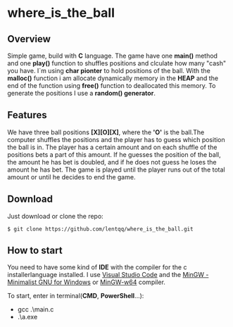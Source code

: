 # where_is_the_ball

## Overview

Simple game, build with __C__ language. The game have one __main()__ method and one __play()__ function to shuffles positions and clculate how many "cash" you have. I`m using __char pionter__ to hold positions of the ball. With the __malloc()__ function i am allocate dynamically memory in the __HEAP__ and the end of the function using __free()__ function to deallocated this memory. To generate the positions I use a __random() generator__.

## Features

We have three ball positions __[X][O][X]__, where the __'O'__ is the ball.The computer shuffles the positions and the player has to guess which position the ball is in.
The player has a certain amount and on each shuffle of the positions bets a part of this amount.
If he guesses the position of the ball, the amount he has bet is doubled, and if he does not guess he loses the amount he has bet.
The game is played until the player runs out of the total amount or until he decides to end the game.

## Download

Just download or clone the repo:  
```
$ git clone https://github.com/lentqq/where_is_the_ball.git

```

## How to start

You need to have some kind of __IDE__ with the compiler for the c installerlanguage installed. I use [Visual Studio Code](https://code.visualstudio.com/download) and the [MinGW - Minimalist GNU for Windows](https://sourceforge.net/projects/mingw/) or [MinGW-w64](https://www.mingw-w64.org/) compiler.

To start, enter in terminal(__CMD__, __PowerShell__...):
* gcc .\main.c
* .\a.exe
